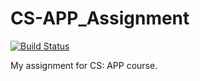 # CS-APP_Assignment

[![Build Status](https://travis-ci.org/l1997i/CS-APP_Assignment.svg?branch=master)](https://travis-ci.org/l1997i/CS-APP_Assignment)

My assignment for CS: APP course.

